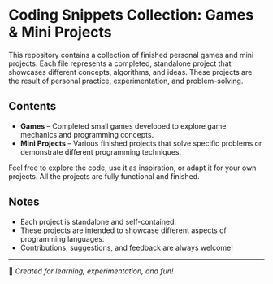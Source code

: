 # Coding Snippets Collection: Games & Mini Projects

This repository contains a collection of finished personal games and mini projects. Each file represents a completed, standalone project that showcases different concepts, algorithms, and ideas. These projects are the result of personal practice, experimentation, and problem-solving.

## Contents
- **Games** – Completed small games developed to explore game mechanics and programming concepts.
- **Mini Projects** – Various finished projects that solve specific problems or demonstrate different programming techniques.

Feel free to explore the code, use it as inspiration, or adapt it for your own projects. All the projects are fully functional and finished.

## Notes
- Each project is standalone and self-contained.
- These projects are intended to showcase different aspects of programming languages.
- Contributions, suggestions, and feedback are always welcome!

---
📌 *Created for learning, experimentation, and fun!*
